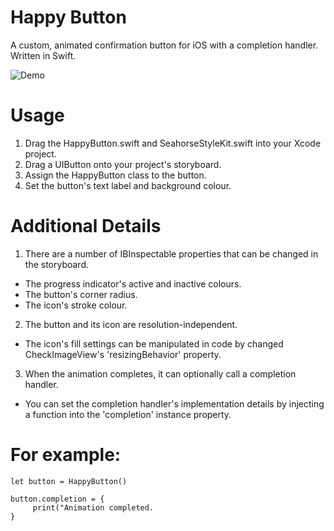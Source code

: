 # Happy Button
A custom, animated confirmation button for iOS with a completion handler. Written in Swift.

![Demo](https://user-images.githubusercontent.com/38790651/40369485-afd92994-5da3-11e8-88bb-c8cd890d286b.gif)

# Usage
1. Drag the HappyButton.swift and SeahorseStyleKit.swift into your Xcode project.
2. Drag a UIButton onto your project's storyboard.
3. Assign the HappyButton class to the button.
4. Set the button's text label and background colour.

# Additional Details
1. There are a number of IBInspectable properties that can be changed in the storyboard.
- The progress indicator's active and inactive colours.
- The button's corner radius.
- The icon's stroke colour.

2. The button and its icon are resolution-independent.
- The icon's fill settings can be manipulated in code by changed CheckImageView's 'resizingBehavior' property.

3. When the animation completes, it can optionally call a completion handler.
- You can set the completion handler's implementation details by injecting a function into the 'completion' instance property.

# For example:
```
let button = HappyButton()

button.completion = {
     print("Animation completed.
}
```
